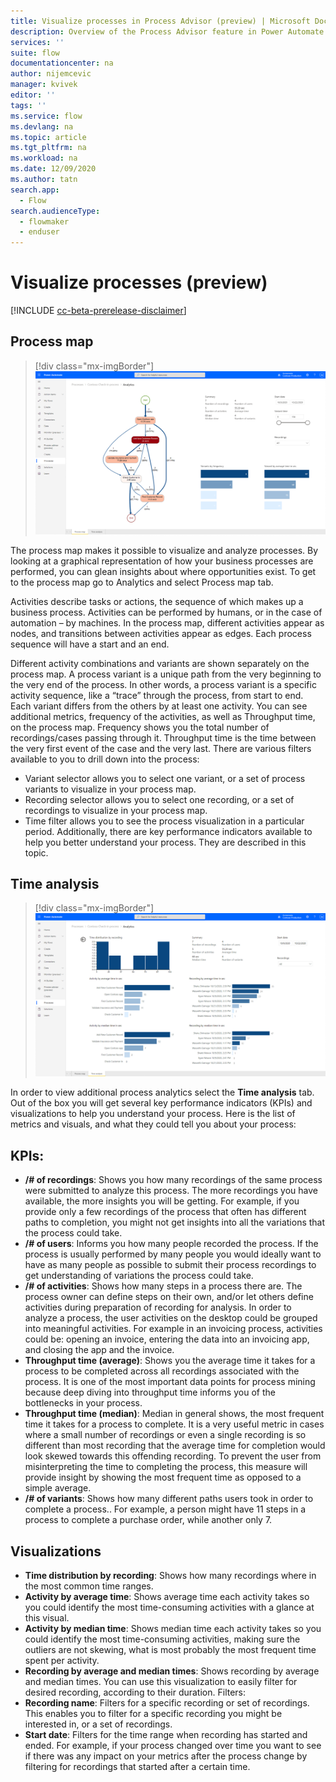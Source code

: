```yaml
---
title: Visualize processes in Process Advisor (preview) | Microsoft Docs
description: Overview of the Process Advisor feature in Power Automate.
services: ''
suite: flow
documentationcenter: na
author: nijemcevic 
manager: kvivek
editor: ''
tags: ''
ms.service: flow
ms.devlang: na
ms.topic: article
ms.tgt_pltfrm: na
ms.workload: na
ms.date: 12/09/2020
ms.author: tatn
search.app: 
  - Flow
search.audienceType: 
  - flowmaker
  - enduser
---
```

# Visualize processes (preview)

[!INCLUDE [cc-beta-prerelease-disclaimer](includes/cc-beta-prerelease-disclaimer.md)]

## Process map

> [!div class="mx-imgBorder"]
> ![Process map](media/process-advisor-visualize/process-map.png "Process advisor process map")

The process map makes it possible to visualize and analyze processes. By looking at a graphical representation of how your business processes are performed, you can glean insights about where opportunities exist.  To get to the process map go to Analytics and select Process map tab.

Activities describe tasks or actions, the sequence of which makes up a business process. Activities can be performed by humans, or in the case of automation – by machines. In the process map, different activities appear as nodes, and transitions between activities appear as edges.  Each process sequence will have a start and an end.

Different activity combinations and variants are shown separately on the process map. A process variant is a unique path from the very beginning to the very end of the process. In other words, a process variant is a specific activity sequence, like a “trace” through the process, from start to end. Each variant differs from the others by at least one activity.
You can see additional metrics, frequency of the activities, as well as Throughput time, on the process map.
Frequency shows you the total number of recordings/cases passing through it.  Throughput time is the time between the very first event of the case and the very last.
There are various filters available to you to drill down into the process:

- Variant selector allows you to select one variant, or a set of process variants to visualize in your process map.
- Recording selector allows you to select one recording, or a set of recordings to visualize in your process map.
- Time filter allows you to see the process visualization in a particular period.
Additionally, there are key performance indicators available to help you better understand your process. They are described in this topic.

## Time analysis

> [!div class="mx-imgBorder"]
> ![Analytics screen](media/process-advisor-visualize/analytics-screen.png "analytics screenshot")

 In order to view additional process analytics select the **Time analysis** tab. Out of the box you will get several key performance indicators (KPIs) and visualizations to help you understand your process. Here is the list of metrics and visuals, and what they could tell you about your process:

## KPIs:

- **/# of recordings**: Shows you how many recordings of the same process were submitted to analyze this process. The more recordings you have available, the more insights you will be getting. For example, if you provide only a few recordings of the process that often has different paths to completion, you might not get insights into all the variations that the process could take.
- **/# of users**: Informs you how many people recorded the process. If the process is usually performed by many people you would ideally want to have as many people as possible to submit their process recordings to get understanding of variations the process could take. 
- **/# of activities**: Shows how many steps in a process there are. The process owner can define steps on their own, and/or let others define activities during preparation of recording for analysis. In order to analyze a process, the user activities on the desktop could be grouped into meaningful activities. For example in an invoicing process, activities could be: opening an invoice, entering the data into an invoicing app, and closing the app and the invoice. 
- **Throughput time (average)**: Shows you the average time it takes for a process to be completed across all recordings associated with the process. It is one of the most important data points for process mining because deep diving into throughput time informs you of the bottlenecks in your process.
- **Throughput time (median)**: Median in general shows, the most frequent time it takes for a process to complete. It is a very useful metric in cases where a small number of recordings or even a single recording is so different than most recording that the average time for completion would look skewed towards this offending recording. To prevent the user from misinterpreting the time to completing the process, this measure will provide insight by showing the most frequent time as opposed to a simple average.
- **/# of variants**: Shows how many different paths users took in order to complete a process.. For example, a person might have 11 steps in a process to complete a purchase order, while another only 7.

## Visualizations

- **Time distribution by recording**: Shows how many recordings where in the most common time ranges.
- **Activity by average time**: Shows average time each activity takes so you could identify the most time-consuming activities with a glance at this visual.
- **Activity by median time**: Shows median time  each activity takes so you could identify the most time-consuming activities, making sure the outliers are not skewing, what is most probably the most frequent time spent per activity.
- **Recording by average and median times**: Shows recording by average and median times. You can use this visualization to easily filter for desired recording, according to their duration. Filters:
- **Recording name**: Filters for a specific recording or set of recordings. This enables you to filter for a specific recording you might be interested in, or a set of recordings.
- **Start date**: Filters for the time range when recording has started and ended. For example, if your process changed over time you want to see if there was any impact on your metrics after the process change by filtering for recordings that started after a certain time.
